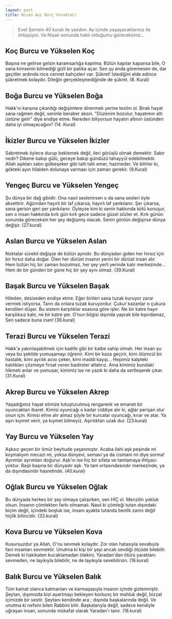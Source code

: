 ```yaml
---
layout: post
title: Nisan Ayı Burç Yorumları
---
```


> Evet Şemsin 40 kuralı ile yazdım. Ay içinde yaşayacaklarınız ile örtüşüyor. Ve Nisan sonunda haklı olduğumu göreceksiniz...

## Koç Burcu ve Yükselen Koç
Başına ne gelirse gelsin karamsarlığa kapılma. Bütün kapılar kapansa bile, O sana kimsenin bilmediği gizli bir patika açar. Sen şu anda göremesen de, dar geçitler ardında nice cennet bahçeleri var. Şükret! İstediğini elde edince şükretmek kolaydır. Dileğin gerçekleşmediğinde de şükret. (8. Kural)

## Boğa Burcu ve Yükselen Boğa
Hakk'ın karşına çıkardığı değişimlere direnmek yerine teslim ol. Bırak hayat sana rağmen değil, seninle beraber aksın. "Düzenim bozulur, hayatımın altı üstüne gelir" diye endişe etme. Nereden biliyorsun hayatın altının üstünden daha iyi olmayacağını? (14. Kural)

## İkizler Burcu ve Yükselen İkizler
Sabretmek öylece durup beklemek değil, ileri görüşlü olmak demektir. Sabır nedir? Dikene bakıp gülü, geceye bakıp gündüzü tahayyül edebilmektir. Allah aşıkları sabrı gülbeşeker gibi tatlı tatlı emer, hazmeder. Ve bilirler ki, gökteki ayın hilalden dolunaya varması için zaman gerekir. (9.Kural)

## Yengeç Burcu ve Yükselen Yengeç
Şu dünya bir dağ gibidir. Ona nasıl seslenirsen o da sana sesleri öyle aksettirir. Ağzından hayırlı bir laf çıkarsa, hayırlı laf yankılanır. Şer çıkarsa, sana gerisin geri şer yankılanır. Öyleyse kim ki senin hakkında kötü konuşur, sen o insan hakkında kırk gün kırk gece sadece güzel sözler et. Kırk günün sonunda göreceksin her şey değişmiş olacak. Senin gönlün değişirse dünya değişir. (27.kural)

## Aslan Burcu ve Yükselen Aslan
Noktalar sürekli değişse de bütün aynıdır. Bu dünyadan giden her hırsız için bir hırsız daha doğar. Ölen her dürüst insanın yerini bir dürüst insan alır. Hem bütün hiç bir zaman bozulmaz, her şey yerli yerinde kalır merkezinde... Hem de bir günden bir güne hiç bir şey aynı olmaz. (39.Kural)

## Başak Burcu ve Yükselen Başak
Hileden, desiseden endişe etme. Eğer birileri sana tuzak kuruyor zarar vermek istiyorsa, Tanrı da onlara tuzak kuruyordur. Çukur kazanlar o çukura kendileri düşer. Bu sistem karşılıklar esasına göre işler. Ne bir katre hayır karşılıksız kalır, ne bir katre şer. O'nun bilgisi dışında yaprak bile kıpırdamaz, Sen sadece buna inan! (36.kural)

## Terazi Burcu ve Yükselen Terazi
Hakk'a yakınlaşabilmek için kadife gibi bir kalbe sahip olmalı. Her insan şu veya bu şekilde yumuşamayı öğrenir. Kimi bir kaza geçirir, kimi ölümcül bir hastalık, kimi ayrılık acısı çeker, kimi maddi kayıp... Hepimiz kalpteki katılıkları çözmeye fırsat veren badireler atlatırız. Ama kimimiz bundaki hikmeti anlar ve yumuşar, kimimiz ise ne yazık ki daha da sertleşerek çıkar. (31.Kural)

## Akrep Burcu ve Yükselen Akrep
Yaşadığımız hayat elimize tutuşturulmuş rengarenk ve emanet bir oyuncaktan ibaret. Kimisi oyuncağı o kadar ciddiye alır ki, ağlar perişan olur onun için. Kimisi eline alır almaz şöyle bir kurcalar oyuncağı, kırar ve atar. Ya aşırı kıymet verir, ya kıymet bilmeyiz. Aşırılıktan uzak dur. (23.kural)

## Yay Burcu ve Yükselen Yay
Aşksız geçen bir ömür beyhude yaşanmıştır. Acaba ilahi aşk peşinde mi koşmalıyım mecazi mi, yoksa dünyevi, semavi ya da cismani mi diye sorma! Ayrımlar ayrımları doğurur. Aşk'ın ise hiç bir sıfata ve tamlamaya ihtiyacı yoktur. Başlı başına bir dünyadır aşk. Ya tam ortasındasındır merkezinde, ya da dışındasındır hasretinde. (40.kural)

## Oğlak Burcu ve Yükselen Oğlak
Bu dünyada herkes bir şey olmaya çalışırken, sen HİÇ ol. Menzilin yokluk olsun. İnsanın çömlekten farkı olmamalı. Nasıl ki çömleği tutan dışındaki biçim değil, içindeki boşluk ise, insanı ayakta tutanda benlik zannı değil hiçlik bilincidir. (33.kural)

## Kova Burcu ve Yükselen Kova
Kusursuzdur ya Allah, O'nu sevmek kolaydır. Zor olan hatasıyla sevabıyla fani insanları sevmektir. Unutma ki kişi bir şeyi ancak sevdiği ölçüde bilebilir. Demek ki hakikaten kucaklamadan ötekini, Yaradan'dan ötürü yaratılanı sevmeden, ne layıkıyla bilebilir, ne de layıkıyla sevebilirsin. (16.kural)

## Balık Burcu ve Yükselen Balık
Tüm kainat olanca katmanları ve karmaşasıyla insanın içinde gizlenmiştir. Şeytan, dışımızda bizi ayartmayı bekleyen korkunç bir mahluk değil, bizzat içimizde bir sestir. Şeytanı kendinde ara ; dışında başkalarında değil. Ve unutma ki nefsini bilen Rabbini bilir. Başkalarıyla değil, sadece kendiyle uğraşan insan, sonunda mükafat olarak Yaradan'ı tanır. (18.kural)

